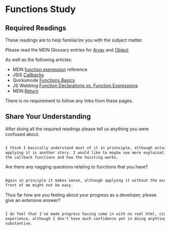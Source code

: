 # Functions Study

## Required Readings

These readings are to help familiarize you with the subject matter.

Please read the MDN Glossary entries for [Array](https://developer.mozilla.org/en-US/docs/Glossary/array) and [Object](https://developer.mozilla.org/en-US/docs/Glossary/Object)

As well as the following articles:

-   MDN [function expression](https://developer.mozilla.org/en-US/docs/Web/JavaScript/Reference/Operators/function) reference
-   JSIS [Callbacks](http://javascriptissexy.com/understand-javascript-callback-functions-and-use-them/)
-   Quirksmode [Functions Basics](http://www.quirksmode.org/js/function.html)
-   JS Webblog [Function Declarations vs. Function Expressions](https://javascriptweblog.wordpress.com/2010/07/06/function-declarations-vs-function-expressions/)
-   MDN [Return](https://developer.mozilla.org/en-US/docs/Web/JavaScript/Reference/Statements/return)

There is no requirement to follow any links from these pages.

## Share Your Understanding

After doing all the required readings please tell us anything you were confused about.

```md

I think I basically understand most of it in prinnciple, although actually
applying it is another story. I would like to maybe see more explaination of
the callback functions and how the hoisting works.

```

Are there any nagging questions relating to functions that you have?

```md

Again in principle it makes sense, although applying it without the examples in
front of me might not be easy.

```

Thus far how are you feeling about your progress as a developer, please give
an extensive answer?

```md

I do feel that I've made progress having come in with no real html, css or js
experience, although I don't have much confidence yet in doing anyhting 
substantive.

```
